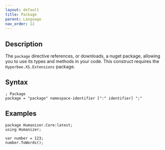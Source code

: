 ```yaml
---
layout: default
title: Package
parent: Language
nav_order: 12
---
```


## Description

The `package` directive references, or downloads, a nuget package, allowing you to use its types and methods in your code. 
This construct requires the `Hyperbee.XS.Extensions` package.

## Syntax

```abnf
; Package
package = "package" namespace-identifier [":" identifier] ";"
```

## Examples

```xs
package Humanizer.Core:latest;
using Humanizer;
            
var number = 123;
number.ToWords();
```
